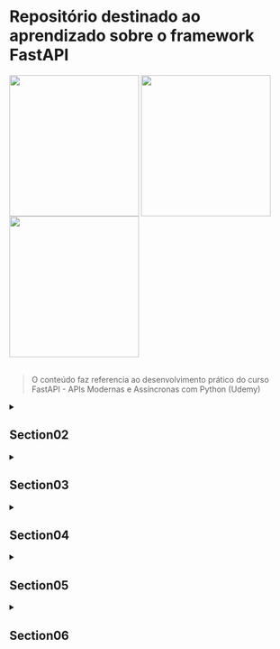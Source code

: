<div>
<h1>Repositório destinado ao aprendizado sobre o framework FastAPI</h1>
<img align="center" height="250" width="230" src="https://cdn.jsdelivr.net/gh/devicons/devicon/icons/fastapi/fastapi-original-wordmark.svg" />
<img align="center" height="250" width="230" src="https://cdn.jsdelivr.net/gh/devicons/devicon/icons/fastapi/fastapi-original-wordmark.svg" />
<img align="center" height="250" width="230" src="https://cdn.jsdelivr.net/gh/devicons/devicon/icons/fastapi/fastapi-original-wordmark.svg" />
</div><br>

> O conteúdo faz referencia ao desenvolvimento prático do curso FastAPI - APIs Modernas e Assíncronas com Python (Udemy)

<details>
<summary>
<h2>Section02</h2>
</summary><br>

<h3>Seção 2: Introdução ao FastAPI</h3>

|Titulo da Aula                              | Concluído            |
|:-----------------------------------------: | :-------------------:|
|3 - O que vamos aprender nesta seção?       | :heavy_check_mark:   |
|4 - Conceitos essenciais sobre APIs         | :heavy_check_mark:   |
|5 - Apresentação do FastAPI                 | :heavy_check_mark:   |
|6 - Revisando a Programação Assincrona      | :heavy_check_mark:   |
|7 - Softwares utilizados no curso           | :heavy_check_mark:   |
|8 - Prática: Nossa primeira API com FastAPI | :heavy_check_mark:   |
|9 - Recapitulando                           | :heavy_check_mark:   |
</details>

<details>
<summary>
<h2>Section03</h2>
</summary><br>

<h3>Seção 3: Entendendo os conceitos do FastAPI</h3>

| Titulo da Aula                                 | Concluído            |
|:-----------------------------------------:     | :-------------------:|
|10 - O que vamos aprender nesta seção?          | :heavy_check_mark:   |
|11 - Prática: Definindo o novo projeto          | :heavy_check_mark:   |
|12 - Prática: O método GET                      | :heavy_check_mark:   |
|13 - Prática: Tratando exceções                 | :heavy_check_mark:   |
|14 - Prática: O método POST                     | :heavy_check_mark:   |
|15 - Prática: O método PUT                      | :heavy_check_mark:   |
|16 - Prática: O método DELETE                   | :heavy_check_mark:   |
|17 - Prática: Path Parameters                   | :heavy_check_mark:   |
|18 - Prática: Query Parameters                  | :heavy_check_mark:   |
|19 - Prática: Header Parameters                 | :heavy_check_mark:   |
|20 - Prática: Injeção de Dependências           | :heavy_check_mark:   |
|21 - Prática: Revisando os docs                 | :heavy_check_mark:   |
|22 - Prática: Definindo rotas                   | :heavy_check_mark:   |
|23 - Prática: Validação Customizada Pydantic    | :heavy_check_mark:   |
|24 - Recapitulando                              | :heavy_check_mark:   |
</details>

<details>
<summary>
<h2>Section04</h2>
</summary><br>

<h3>Seção 4: CRUD FastAPI e SQL Alchemy</h3>

| Titulo da Aula                                     | Concluído            |
|:-----------------------------------------:         | :-------------------:|
| 25 - O que vamos aprender nesta seção?             | :heavy_check_mark:   |
| 26 - Prática: Criando a estrutura do projeto       | :heavy_check_mark:   |
| 27 - Prática: Trabalhando no módulo core           | :heavy_check_mark:   |
| 28 - Prática: Trabalhando no módulo models         | :heavy_check_mark:   |
| 29 - Prática: Trabalhando no módulo schemas        | :heavy_check_mark:   |
| 30 - Prática: Criando as tabelas                   | :heavy_check_mark:   |
| 31 - Prática: Trabalhando no módulo api - Parte 1  | :heavy_check_mark:   |
| 32 - Prática: Trabalhando no módulo api - Parte 2  | :heavy_check_mark:   |
| 33 - Prática: Trabalhando no main                  | :heavy_check_mark:   |
| 34 - Prática: Executando e testando nosso projeto  | :heavy_check_mark:   |
| 35 - Recapitulando                                 | :heavy_check_mark:   |
</details>

<details>
<summary>
<h2>Section05</h2>
</summary><br>

<h3>Seção 5: CRUD FastAPI e SQL Model</h3>

| Titulo da Aula                                     | Concluído            |
|:-----------------------------------------:         | :-------------------:|
| 36 - O que vamos aprender nesta seção?             | :heavy_check_mark:   |
| 37 - Prática: Criando a estrutura do projeto       | :heavy_check_mark:   |
| 38 - Prática: Trabalhando no módulo core           | :heavy_check_mark:   |
| 39 - Prática: Trabalhando no módulo models         | :heavy_check_mark:   |
| 40 - Prática: Criando as tabelas                   | :heavy_check_mark:   |
| 41 - Prática: Trabalhando no módulo api - Parte 1  | :heavy_check_mark:   |
| 42 - Prática: Trabalhando no módulo api - Parte 2  | :heavy_check_mark:   |
| 43 - Prática: Trabalhando no main                  | :heavy_check_mark:   |
| 44 - Prática: Executando e testando nosso projeto  | :heavy_check_mark:   |
| 45 - Recapitulando                                 | :heavy_check_mark:   |
</details>

<details>
<summary>
<h2>Section06</h2>
</summary><br>

<h3>Seção 6: Segurança: Autenticação e Autorização com FastAPI</h3>

| Titulo da Aula                                     | Concluído            |
|:-----------------------------------------:         | :-------------------:|
| 46 - O que vamos aprender nesta seção?             | :heavy_check_mark:   |
| 47 - Prática: Criando a estrutura do projeto       | :heavy_check_mark:   |
| 48 - Prática: Trabalhando no módulo core - Part 1  | :heavy_check_mark:   |
| 49 - Prática: Trabalhando no módulo core - Part 2  | :heavy_check_mark:   |
| 50 - Prática: Trabalhando no módulo models         | :heavy_check_mark:   |
| 59 - Prática: Trabalhando no módulo schemas        | :heavy_check_mark:   |
| 52 - Prática: Criando as tabelas                   | :heavy_check_mark:   |
| 53 - Prática: Trabalhando no módulo api - Parte 1  | :x:                  |
| 54 - Prática: Trabalhando no módulo api - Parte 2  | :x:                  |
| 55 - Prática: Trabalhando no main                  | :x:                  |
| 56 - Prática: Executando e testando nosso projeto  | :x:                  |
| 57 - Recapitulando                                 | :x:                  |
</details>

